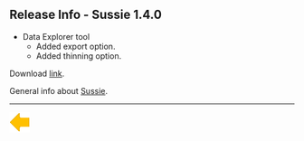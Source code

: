## Release Info - Sussie 1.4.0

* Data Explorer tool
  * Added export option.
  * Added thinning option.

Download [link](https://bitbucket.org/geodatastyrelsen/sussie/downloads/Sussie.1.4.0.zip).

General info about [Sussie](index.html).

***

[![Back to Projects](../../resources/back.png)](../../projects.html)
